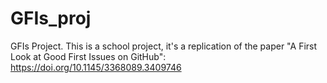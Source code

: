 # GFIs_proj

GFIs Project. This is a school project, it's a replication of the paper "A First Look at Good First Issues on GitHub": https://doi.org/10.1145/3368089.3409746
